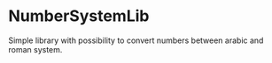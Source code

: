 # NumberSystemLib

Simple library with possibility to convert numbers between arabic and roman system.

